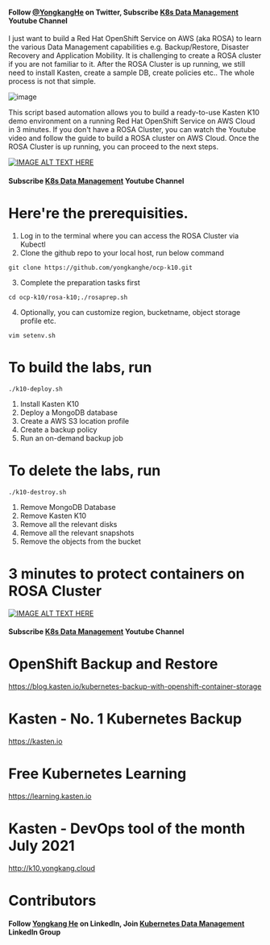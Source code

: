 #### Follow [@YongkangHe](https://twitter.com/yongkanghe) on Twitter, Subscribe [K8s Data Management](https://www.youtube.com/channel/UCm-sw1b23K-scoVSCDo30YQ?sub_confirmation=1) Youtube Channel

I just want to build a Red Hat OpenShift Service on AWS (aka ROSA) to learn the various Data Management capabilities e.g. Backup/Restore, Disaster Recovery and Application Mobility. It is challenging to create a ROSA cluster if you are not familiar to it. After the ROSA Cluster is up running, we still need to install Kasten, create a sample DB, create policies etc.. The whole process is not that simple.

![image](https://pbs.twimg.com/media/FGZd5pBVgAE4Rp3?format=png&name=small)

This script based automation allows you to build a ready-to-use Kasten K10 demo environment on a running Red Hat OpenShift Service on AWS Cloud in 3 minutes. If you don't have a ROSA Cluster, you can watch the Youtube video and follow the guide to build a ROSA cluster on AWS Cloud. Once the ROSA Cluster is up running, you can proceed to the next steps. 

[![IMAGE ALT TEXT HERE](https://img.youtube.com/vi/amLN6-JxygU/0.jpg)](https://www.youtube.com/watch?v=amLN6-JxygU)
#### Subscribe [K8s Data Management](https://www.youtube.com/channel/UCm-sw1b23K-scoVSCDo30YQ?sub_confirmation=1) Youtube Channel

# Here're the prerequisities. 
1. Log in to the terminal where you can access the ROSA Cluster via Kubectl
2. Clone the github repo to your local host, run below command
````
git clone https://github.com/yongkanghe/ocp-k10.git
````
3. Complete the preparation tasks first
````
cd ocp-k10/rosa-k10;./rosaprep.sh
````
4. Optionally, you can customize region, bucketname, object storage profile etc.
````
vim setenv.sh
````
 
# To build the labs, run 
````
./k10-deploy.sh
````
1. Install Kasten K10
2. Deploy a MongoDB database
3. Create a AWS S3 location profile
4. Create a backup policy
5. Run an on-demand backup job

# To delete the labs, run 
````
./k10-destroy.sh
````
1. Remove MongoDB Database
2. Remove Kasten K10
3. Remove all the relevant disks
4. Remove all the relevant snapshots
5. Remove the objects from the bucket

# 3 minutes to protect containers on ROSA Cluster
[![IMAGE ALT TEXT HERE](https://img.youtube.com/vi/WDC20GQWjtE/0.jpg)](https://www.youtube.com/watch?v=WDC20GQWjtE)
#### Subscribe [K8s Data Management](https://www.youtube.com/channel/UCm-sw1b23K-scoVSCDo30YQ?sub_confirmation=1) Youtube Channel

# OpenShift Backup and Restore
https://blog.kasten.io/kubernetes-backup-with-openshift-container-storage

# Kasten - No. 1 Kubernetes Backup
https://kasten.io 

# Free Kubernetes Learning
https://learning.kasten.io 

# Kasten - DevOps tool of the month July 2021
http://k10.yongkang.cloud

# Contributors

#### Follow [Yongkang He](http://yongkang.cloud) on LinkedIn, Join [Kubernetes Data Management](https://www.linkedin.com/groups/13983251) LinkedIn Group




